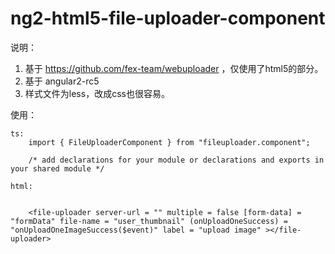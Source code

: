 # ng2-html5-file-uploader-component

说明：

1. 基于 https://github.com/fex-team/webuploader ，仅使用了html5的部分。
2. 基于 angular2-rc5
3. 样式文件为less，改成css也很容易。

使用：

```
ts:
    import { FileUploaderComponent } from "fileuploader.component";

    /* add declarations for your module or declarations and exports in your shared module */

html:


    <file-uploader server-url = "" multiple = false [form-data] = "formData" file-name = "user_thumbnail" (onUploadOneSuccess) = "onUploadOneImageSuccess($event)" label = "upload image" ></file-uploader>

```